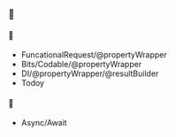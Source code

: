 ### 📌

#### 🔨
- FuncationalRequest/@propertyWrapper
- Bits/Codable/@propertyWrapper
- DI/@propertyWrapper/@resultBuilder
- Todoy

#### 📝
- Async/Await
